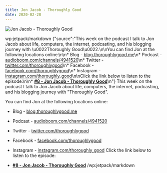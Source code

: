 ```yaml
---
title: Jon Jacob - Thoroughly Good
date: 2020-02-28
---
```


![Jon Jacob - Thoroughly Good](https://source.unsplash.com/qTpc0Vj4YoE/1600x900)

wp:jetpack/markdown {"source":"This week on the podcast I talk to Jon Jacob about life, computers, the internet, podcasting, and his blogging journey with \u0022Thoroughly Good\u0022.\n\nYou can find Jon at the following locations online:\n\n* Blog - [blog.thoroughlygood.me](https:\/\/blog.thoroughlygood.me)\n* Podcast - [audioboom.com\/channels\/4941520](https:\/\/audioboom.com\/channels\/4941520)\n* Twitter - [twitter.com\/thoroughlygood](https:\/\/twitter.com\/thoroughlygood)\n* Facebook - [facebook.com\/thoroughlygood](https:\/\/facebook.com\/thoroughlygood)\n* Instagram - [instagram.com\/thoroughly\_good](https:\/\/instagram.com\/thoroughly\_good)\n\nClick the link below to listen to the episode:\n\n* **[#8 - Jon Jacob - Thoroughly Good](https:\/\/anchor.fm\/jonbeckett\/episodes\/8\u002d\u002d-Jon-Jacob\u002d\u002d-Thoroughly-Good-eb4i3p\/a-a1jjqrk)**\n"}  This week on the podcast I talk to Jon Jacob about life, computers, the internet, podcasting, and his blogging journey with "Thoroughly Good".

You can find Jon at the following locations online:

* Blog - [blog.thoroughlygood.me](https://blog.thoroughlygood.me)
* Podcast - [audioboom.com/channels/4941520](https://audioboom.com/channels/4941520)
* Twitter - [twitter.com/thoroughlygood](https://twitter.com/thoroughlygood)
* Facebook - [facebook.com/thoroughlygood](https://facebook.com/thoroughlygood)
* Instagram - [instagram.com/thoroughly\_good](https://instagram.com/thoroughly_good)
Click the link below to listen to the episode:

* **[#8 - Jon Jacob - Thoroughly Good](https://anchor.fm/jonbeckett/episodes/8---Jon-Jacob---Thoroughly-Good-eb4i3p/a-a1jjqrk)**
/wp:jetpack/markdown 